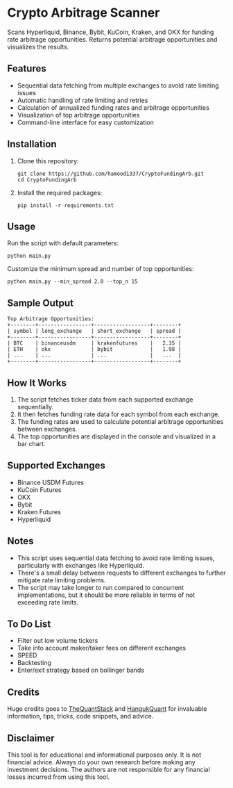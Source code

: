 # Crypto Arbitrage Scanner
Scans Hyperliquid, Binance, Bybit, KuCoin, Kraken, and OKX for funding rate arbitrage opportunities. Returns potential arbitrage opportunities and visualizes the results.

## Features

- Sequential data fetching from multiple exchanges to avoid rate limiting issues
- Automatic handling of rate limiting and retries
- Calculation of annualized funding rates and arbitrage opportunities
- Visualization of top arbitrage opportunities
- Command-line interface for easy customization

## Installation

1. Clone this repository:
   ```
   git clone https://github.com/hamood1337/CryptoFundingArb.git
   cd CryptoFundingArb
   ```

2. Install the required packages:
   ```
   pip install -r requirements.txt
   ```

## Usage

Run the script with default parameters:

```
python main.py
```

Customize the minimum spread and number of top opportunities:

```
python main.py --min_spread 2.0 --top_n 15
```

## Sample Output

```
Top Arbitrage Opportunities:
+--------+-----------------+------------------+--------+
| symbol | long_exchange   | short_exchange   | spread |
+--------+-----------------+------------------+--------+
| BTC    | binanceusdm     | krakenfutures    |   2.35 |
| ETH    | okx             | bybit            |   1.98 |
| ...    | ...             | ...              |   ...  |
+--------+-----------------+------------------+--------+
```

## How It Works

1. The script fetches ticker data from each supported exchange sequentially.
2. It then fetches funding rate data for each symbol from each exchange.
3. The funding rates are used to calculate potential arbitrage opportunities between exchanges.
4. The top opportunities are displayed in the console and visualized in a bar chart.

## Supported Exchanges

- Binance USDM Futures
- KuCoin Futures
- OKX
- Bybit
- Kraken Futures
- Hyperliquid

## Notes

- This script uses sequential data fetching to avoid rate limiting issues, particularly with exchanges like Hyperliquid.
- There's a small delay between requests to different exchanges to further mitigate rate limiting problems.
- The script may take longer to run compared to concurrent implementations, but it should be more reliable in terms of not exceeding rate limits.


## To Do List
- Filter out low volume tickers
- Take into account maker/taker fees on different exchanges
- SPEED
- Backtesting
- Enter/exit strategy based on bollinger bands

## Credits
Huge credits goes to [TheQuantStack](https://www.algos.org/) and [HangukQuant](https://hangukquant.com/) for invaluable information, tips, tricks, code snippets, and advice.


## Disclaimer

This tool is for educational and informational purposes only. It is not financial advice. Always do your own research before making any investment decisions. The authors are not responsible for any financial losses incurred from using this tool.